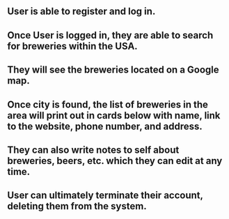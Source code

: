 ## User is able to register and log in.

## Once User is logged in, they are able to search for breweries within the USA.

## They will see the breweries located on a Google map.

## Once city is found, the list of breweries in the area will print out in cards below with name, link to the website, phone number, and address. 

## They can also write notes to self about breweries, beers, etc. which they can edit at any time.

## User can ultimately terminate their account, deleting them from the system.
